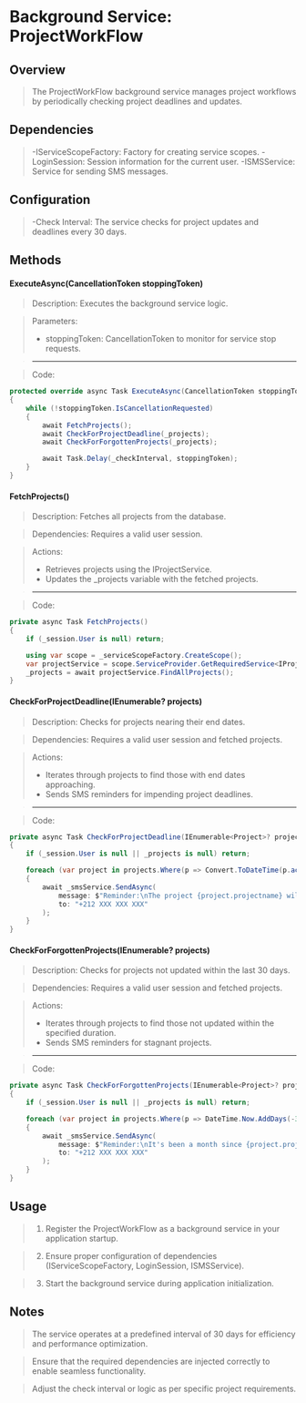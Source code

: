 # Background Service: ProjectWorkFlow

## Overview
>The ProjectWorkFlow background service manages project workflows by periodically checking project deadlines and updates.

## Dependencies
>-IServiceScopeFactory: Factory for creating service scopes.
>-LoginSession: Session information for the current user.
>-ISMSService: Service for sending SMS messages.

## Configuration
>-Check Interval: The service checks for project updates and deadlines every 30 days.

## Methods

#### ExecuteAsync(CancellationToken stoppingToken)
>Description: Executes the background service logic.

>Parameters:
>- stoppingToken: CancellationToken to monitor for service stop requests.

>___

>Code:
```csharp
protected override async Task ExecuteAsync(CancellationToken stoppingToken)
{
    while (!stoppingToken.IsCancellationRequested)
    {
        await FetchProjects();
        await CheckForProjectDeadline(_projects);
        await CheckForForgottenProjects(_projects);

        await Task.Delay(_checkInterval, stoppingToken);
    }
}

```

#### FetchProjects()
>Description:
>Fetches all projects from the database.

>Dependencies: Requires a valid user session.

>Actions:
>- Retrieves projects using the IProjectService.
>- Updates the _projects variable with the fetched projects.

>___

>Code:
```csharp
private async Task FetchProjects()
{
    if (_session.User is null) return;

    using var scope = _serviceScopeFactory.CreateScope();
    var projectService = scope.ServiceProvider.GetRequiredService<IProjectService>();
    _projects = await projectService.FindAllProjects();
}

```

#### CheckForProjectDeadline(IEnumerable<Project>? projects)
>Description:
>Checks for projects nearing their end dates.

>Dependencies: Requires a valid user session and fetched projects.

>Actions:
>- Iterates through projects to find those with end dates approaching.
>- Sends SMS reminders for impending project deadlines.

>___

>Code:
```csharp
private async Task CheckForProjectDeadline(IEnumerable<Project>? projects)
{
    if (_session.User is null || _projects is null) return;

    foreach (var project in projects.Where(p => Convert.ToDateTime(p.actualenddate) > DateTime.Now && Convert.ToDateTime(p.actualenddate).AddDays(-15) <= DateTime.Now))
    {
        await _smsService.SendAsync(
            message: $"Reminder:\nThe project {project.projectname} will end soon!",
            to: "+212 XXX XXX XXX"
        );
    }
}

```

#### CheckForForgottenProjects(IEnumerable<Project>? projects)
>Description:
>Checks for projects not updated within the last 30 days.

>Dependencies: Requires a valid user session and fetched projects.

>Actions:
>- Iterates through projects to find those not updated within the specified duration.
>- Sends SMS reminders for stagnant projects.

>___

>Code:
```csharp
private async Task CheckForForgottenProjects(IEnumerable<Project>? projects)
{
    if (_session.User is null || _projects is null) return;

    foreach (var project in projects.Where(p => DateTime.Now.AddDays(-30) >= Convert.ToDateTime(p.modifiedtime)))
    {
        await _smsService.SendAsync(
            message: $"Reminder:\nIt's been a month since {project.projectname} has been updated.",
            to: "+212 XXX XXX XXX"
        );
    }
}


```

## Usage
>1. Register the ProjectWorkFlow as a background service in your application startup.

>2. Ensure proper configuration of dependencies (IServiceScopeFactory, LoginSession, ISMSService).

>3. Start the background service during application initialization.

## Notes
>The service operates at a predefined interval of 30 days for efficiency and performance optimization.

>Ensure that the required dependencies are injected correctly to enable seamless functionality.

>Adjust the check interval or logic as per specific project requirements.
